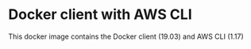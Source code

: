# Docker client with AWS CLI
This docker image contains the Docker client (19.03) and AWS CLI (1.17)
